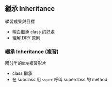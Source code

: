 ## 繼承 Inheritance
學習成果與目標
* 明白繼承 class 的好處
* 理解 DRY 原則

### 繼承 Inheritance (複習)
兩分半的`繼承`複習影片

* class 繼承
* 在 subclass 用 `super` 呼叫 superclass 的 method
